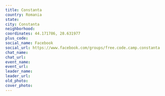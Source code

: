 ```yaml
---
title: Constanta
country: Romania
state: 
city: Constanta
neighborhood: 
coordinates: 44.171786, 28.631977
plus_code:
social_name: Facebook
social_url: https://www.facebook.com/groups/free.code.camp.constanta
chat_name:
chat_url:
event_name:
event_url:
leader_name:
leader_url:
old_photo: 
cover_photo:
---
```


